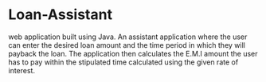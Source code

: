 # Loan-Assistant
 web application built using Java. An assistant application where the user can enter the
desired loan amount and the time period in which they
will payback the loan. The application then calculates the E.M.I amount the
user has to pay within the stipulated time calculated
using the given rate of interest.
